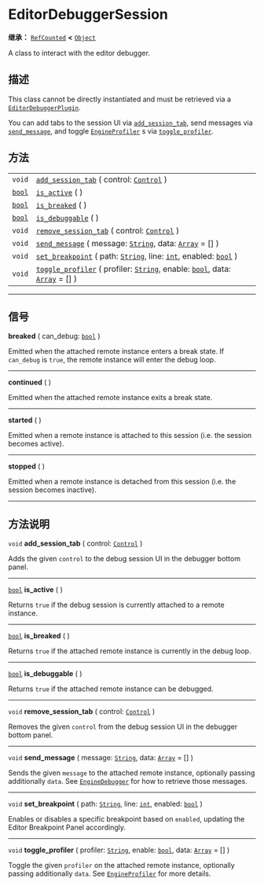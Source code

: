 <!-- ⚠ 请勿编辑本文件 ⚠ -->
<!-- 本文档使用脚本从 WeDot 引擎源码仓库生成。 -->
<!-- 生成脚本：https://github.com/WeDot-Engine/WeDot/tree/4.3/doc/tools/make_md.py； -->
<!-- 原文件：https://github.com/WeDot-Engine/WeDot/tree/4.3/doc/classes/EditorDebuggerSession.xml。 -->

<div id="_class_editordebuggersession"></div>

# EditorDebuggerSession

**继承：** [`RefCounted`](class_refcounted.md) **<** [`Object`](class_object.md)

A class to interact with the editor debugger.

## 描述

This class cannot be directly instantiated and must be retrieved via a [`EditorDebuggerPlugin`](class_editordebuggerplugin.md).

You can add tabs to the session UI via [`add_session_tab`](#class_editordebuggersession_method_add_session_tab), send messages via [`send_message`](#class_editordebuggersession_method_send_message), and toggle [`EngineProfiler`](class_engineprofiler.md) s via [`toggle_profiler`](#class_editordebuggersession_method_toggle_profiler).

## 方法

|||
|:-:|:--|
| `void`                  | [`add_session_tab`](#class_editordebuggersession_method_add_session_tab) ( control: [`Control`](class_control.md) )                                                                       |
| [`bool`](class_bool.md) | [`is_active`](#class_editordebuggersession_method_is_active) ( )                                                                                                                          |
| [`bool`](class_bool.md) | [`is_breaked`](#class_editordebuggersession_method_is_breaked) ( )                                                                                                                        |
| [`bool`](class_bool.md) | [`is_debuggable`](#class_editordebuggersession_method_is_debuggable) ( )                                                                                                                  |
| `void`                  | [`remove_session_tab`](#class_editordebuggersession_method_remove_session_tab) ( control: [`Control`](class_control.md) )                                                                 |
| `void`                  | [`send_message`](#class_editordebuggersession_method_send_message) ( message: [`String`](class_string.md), data: [`Array`](class_array.md) = [] )                                         |
| `void`                  | [`set_breakpoint`](#class_editordebuggersession_method_set_breakpoint) ( path: [`String`](class_string.md), line: [`int`](class_int.md), enabled: [`bool`](class_bool.md) )               |
| `void`                  | [`toggle_profiler`](#class_editordebuggersession_method_toggle_profiler) ( profiler: [`String`](class_string.md), enable: [`bool`](class_bool.md), data: [`Array`](class_array.md) = [] ) |

<!-- rst-class:: classref-section-separator -->

---

## 信号

<div id="_class_class_editordebuggersession_signal_breaked"></div>

**breaked** ( can_debug: [`bool`](class_bool.md) ) <div id="class_editordebuggersession_signal_breaked"></div>

Emitted when the attached remote instance enters a break state. If `can_debug` is `true`, the remote instance will enter the debug loop.

<!-- rst-class:: classref-item-separator -->

---

<div id="_class_class_editordebuggersession_signal_continued"></div>

**continued** ( ) <div id="class_editordebuggersession_signal_continued"></div>

Emitted when the attached remote instance exits a break state.

<!-- rst-class:: classref-item-separator -->

---

<div id="_class_class_editordebuggersession_signal_started"></div>

**started** ( ) <div id="class_editordebuggersession_signal_started"></div>

Emitted when a remote instance is attached to this session (i.e. the session becomes active).

<!-- rst-class:: classref-item-separator -->

---

<div id="_class_class_editordebuggersession_signal_stopped"></div>

**stopped** ( ) <div id="class_editordebuggersession_signal_stopped"></div>

Emitted when a remote instance is detached from this session (i.e. the session becomes inactive).

<!-- rst-class:: classref-section-separator -->

---

## 方法说明

<div id="_class_editordebuggersession_method_add_session_tab"></div>

`void` **add_session_tab** ( control: [`Control`](class_control.md) )<div id="class_editordebuggersession_method_add_session_tab"></div>

Adds the given `control` to the debug session UI in the debugger bottom panel.

<!-- rst-class:: classref-item-separator -->

---

<div id="_class_editordebuggersession_method_is_active"></div>

[`bool`](class_bool.md) **is_active** ( )<div id="class_editordebuggersession_method_is_active"></div>

Returns `true` if the debug session is currently attached to a remote instance.

<!-- rst-class:: classref-item-separator -->

---

<div id="_class_editordebuggersession_method_is_breaked"></div>

[`bool`](class_bool.md) **is_breaked** ( )<div id="class_editordebuggersession_method_is_breaked"></div>

Returns `true` if the attached remote instance is currently in the debug loop.

<!-- rst-class:: classref-item-separator -->

---

<div id="_class_editordebuggersession_method_is_debuggable"></div>

[`bool`](class_bool.md) **is_debuggable** ( )<div id="class_editordebuggersession_method_is_debuggable"></div>

Returns `true` if the attached remote instance can be debugged.

<!-- rst-class:: classref-item-separator -->

---

<div id="_class_editordebuggersession_method_remove_session_tab"></div>

`void` **remove_session_tab** ( control: [`Control`](class_control.md) )<div id="class_editordebuggersession_method_remove_session_tab"></div>

Removes the given `control` from the debug session UI in the debugger bottom panel.

<!-- rst-class:: classref-item-separator -->

---

<div id="_class_editordebuggersession_method_send_message"></div>

`void` **send_message** ( message: [`String`](class_string.md), data: [`Array`](class_array.md) = [] )<div id="class_editordebuggersession_method_send_message"></div>

Sends the given `message` to the attached remote instance, optionally passing additionally `data`. See [`EngineDebugger`](class_enginedebugger.md) for how to retrieve those messages.

<!-- rst-class:: classref-item-separator -->

---

<div id="_class_editordebuggersession_method_set_breakpoint"></div>

`void` **set_breakpoint** ( path: [`String`](class_string.md), line: [`int`](class_int.md), enabled: [`bool`](class_bool.md) )<div id="class_editordebuggersession_method_set_breakpoint"></div>

Enables or disables a specific breakpoint based on `enabled`, updating the Editor Breakpoint Panel accordingly.

<!-- rst-class:: classref-item-separator -->

---

<div id="_class_editordebuggersession_method_toggle_profiler"></div>

`void` **toggle_profiler** ( profiler: [`String`](class_string.md), enable: [`bool`](class_bool.md), data: [`Array`](class_array.md) = [] )<div id="class_editordebuggersession_method_toggle_profiler"></div>

Toggle the given `profiler` on the attached remote instance, optionally passing additionally `data`. See [`EngineProfiler`](class_engineprofiler.md) for more details.

[^virtual]: 本方法通常需要用户覆盖才能生效。
[^const]: 本方法无副作用，不会修改该实例的任何成员变量。
[^vararg]: 本方法除了能接受在此处描述的参数外，还能够继续接受任意数量的参数。
[^constructor]: 本方法用于构造某个类型。
[^static]: 调用本方法无需实例，可直接使用类名进行调用。
[^operator]: 本方法描述的是使用本类型作为左操作数的有效运算符。
[^bitfield]: 这个值是由下列位标志构成位掩码的整数。
[^void]: 无返回值。

